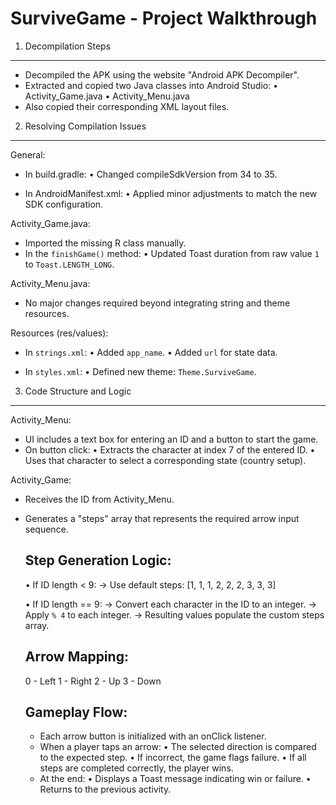 SurviveGame - Project Walkthrough
==================================

1) Decompilation Steps
-----------------------
- Decompiled the APK using the website "Android APK Decompiler".
- Extracted and copied two Java classes into Android Studio:
  • Activity_Game.java
  • Activity_Menu.java
- Also copied their corresponding XML layout files.

2) Resolving Compilation Issues
-------------------------------
General:
- In build.gradle:
  • Changed compileSdkVersion from 34 to 35.

- In AndroidManifest.xml:
  • Applied minor adjustments to match the new SDK configuration.

Activity_Game.java:
- Imported the missing R class manually.
- In the `finishGame()` method:
  • Updated Toast duration from raw value `1` to `Toast.LENGTH_LONG`.

Activity_Menu.java:
- No major changes required beyond integrating string and theme resources.

Resources (res/values):
- In `strings.xml`:
  • Added `app_name`.
  • Added `url` for state data.

- In `styles.xml`:
  • Defined new theme: `Theme.SurviveGame`.

3) Code Structure and Logic
----------------------------

Activity_Menu:
- UI includes a text box for entering an ID and a button to start the game.
- On button click:
  • Extracts the character at index 7 of the entered ID.
  • Uses that character to select a corresponding state (country setup).

Activity_Game:
- Receives the ID from Activity_Menu.
- Generates a "steps" array that represents the required arrow input sequence.

  Step Generation Logic:
  -----------------------
  • If ID length < 9:
    → Use default steps: [1, 1, 1, 2, 2, 2, 3, 3, 3]
  
  • If ID length == 9:
    → Convert each character in the ID to an integer.
    → Apply `% 4` to each integer.
    → Resulting values populate the custom steps array.

  Arrow Mapping:
  --------------
    0 - Left
    1 - Right
    2 - Up
    3 - Down

  Gameplay Flow:
  --------------
  - Each arrow button is initialized with an onClick listener.
  - When a player taps an arrow:
    • The selected direction is compared to the expected step.
    • If incorrect, the game flags failure.
    • If all steps are completed correctly, the player wins.
  - At the end:
    • Displays a Toast message indicating win or failure.
    • Returns to the previous activity.

